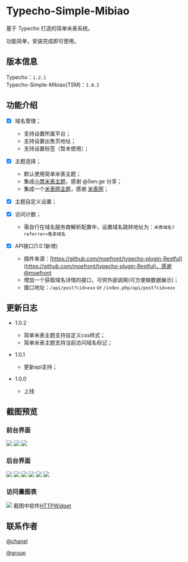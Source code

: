 # Typecho-Simple-Mibiao

基于 Typecho 打造的简单米表系统。

功能简单，安装完成即可使用。

## 版本信息
Typecho：```1.2.1```  
Typecho-Simple-Mibiao(TSM)：```1.0.2```

## 功能介绍

- [x] 域名管理；
  - 支持设置所属平台；
  - 支持设置出售页地址；
  - 支持设置标签（暂未使用）；

- [x] 主题选择；
  - 默认使用简单米表主题；
  - 集成[小票米表主题](https://github.com/BitCodepot/xp_mb)，感谢 @Sen.ge 分享；
  - 集成一个[米表网主题](http://1.demo1.mb.cn/)，感谢 [米表网](http://www.mb.cn/)；

- [x] 主题自定义设置；
- [x] 访问计数；
  - 需自行在域名服务商解析配置中，设置域名跳转地址为：```米表域名?referrer=售卖域名```
- [x] API接口(1.0.1新增)
  - 插件来源：[https://github.com/moefront/typecho-plugin-Restful](https://github.com/moefront/typecho-plugin-Restful)，感谢@moefront
  - 增加一个获取域名详情的接口，可供外部调用(可方便做数据展示)；
  - 接口地址：```/api/post?cid=xxx``` or ```/index.php/api/post?cid=xxx```

## 更新日志
- 1.0.2
  - 简单米表主题支持自定义css样式；  
  - 简单米表主题支持当前访问域名标记；

- 1.0.1  
  - 更新api支持；
  
- 1.0.0  
  - 上线

## 截图预览

### 前台界面
![](https://image.bmqy.net/upload/tsm1.png)
![](https://image.bmqy.net/upload/tsm2.png)
![](https://image.bmqy.net/upload/xp1.png)

### 后台界面
![](https://image.bmqy.net/upload/tsma1.png)
![](https://image.bmqy.net/upload/tsma2.png)
![](https://image.bmqy.net/upload/tsma3.png)
![](https://image.bmqy.net/upload/tsma4.png)
![](https://image.bmqy.net/upload/tsma5.png)
![](https://image.bmqy.net/upload/tsma6.png)

### 访问量图表
![](https://image.bmqy.net/upload/photo_2024-02-26_18-10-08.jpg)
截图中软件[HTTPWidget](https://apps.apple.com/app/id6447097633)

## 联系作者
[@chanel](https://t.me/tcbmqy)

[@group](https://t.me/tgbmqy)
